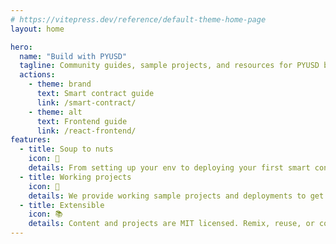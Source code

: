 ```yaml
---
# https://vitepress.dev/reference/default-theme-home-page
layout: home

hero:
  name: "Build with PYUSD"
  tagline: Community guides, sample projects, and resources for PYUSD builders
  actions:
    - theme: brand
      text: Smart contract guide
      link: /smart-contract/
    - theme: alt
      text: Frontend guide
      link: /react-frontend/
features:
  - title: Soup to nuts
    icon: 🍜
    details: From setting up your env to deploying your first smart contract and frontend
  - title: Working projects
    icon: 🧰
    details: We provide working sample projects and deployments to get you started
  - title: Extensible
    icon: 📚
    details: Content and projects are MIT licensed. Remix, reuse, or contribute back.
---
```

